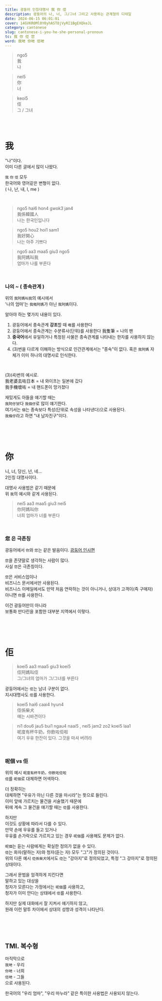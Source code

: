 ```yaml
---
title: 광둥어 인칭대명사 我 你 佢
description: 광둥어의 나, 너, 그/그녀 그리고 사용하는 관계형의 디테일
date: 2024-06-15 06:01:01
cover: 14GVKR0Ml0Y0yhAST8jVyRI1BgEXQkeJL
category: cantonese
slug: cantonese-i-you-he-she-personal-pronoun
tc: 我 你 佢 您
word: 我哋 你哋 佢哋
---
```


> ngo5  
> 我  
> 나

> nei5  
> 你  
> 너

> keoi5  
> 佢  
> 그 / 그녀

<br><br>

# 我

"나"이다.  
이미 다른 글에서 많이 나왔다.

`我` `你` `佢` 모두  
한국어와 영어같은 변형이 없다.  
( 나, 난, 내, I, me )

<br>

> ngo5 hai6 hon4 gwok3 jan4  
> 我係韓國人  
> 나는 한국인입니다

> ngo5 hou2 hoi1 sam1  
> 我好開心  
> 나는 아주 기쁘다

> ngo5 aa3 maa5 giu3 ngo5  
> 我阿媽叫我  
> 엄마가 나를 부른다

<br>

### 나의 ~ ( 종속관계 )

위의 `我阿媽叫我`의 예시에서  
'나의 엄마'는 `我嘅阿媽`가 아닌 `我阿媽`이다.

알아야 하는 몇가지 내용이 있다.

1. 광둥어에서 종속관계 **강조**할 때 `嘅`를 사용한다
2. 광둥어에서 종속관계는 수분류사(단위)를 사용한다 我隻筆 = 나의 팬
3. **중국어**에서 유일하거나 특정된 사물은 종속관계를 나타내는 한자를 사용하지 않는다.
4. (3)번을 다르게 이해하는 방식으로 인간관계에서는 "종속"이 없다. 혹은 `我阿媽` 자체가 이미 하나의 대명사로 인식한다.

<br>

(3)(4)번의 예시로.  
我老婆去咗日本 = 내 와이프는 일본에 갔다  
我手機壞咗 = 내 핸드폰이 망가졌다

재밌게도 아들을 얘기할 때는  
`我阿仔`보다 `我個仔`로 많이 얘기한다.  
여기서는 `個`는 종속보다 특성(단위로 속성을 나타낸다)으로 사용된다.  
`我條仔`라고 하면 "내 남자친구"이다.

<br><br><br>

# 你

니, 너, 당신, 넌, 네...  
2인칭 대명사이다.

대명사 사용법은 같기 때문에  
위 `我`의 예시와 같게 사용된다.

> nei5 aa3 maa5 giu3 nei5  
> 你阿媽叫你  
> 너희 엄마가 너를 부른다

<br>

### 您 은 극존칭

광둥어에서 `你`와 `您`는 같은 발음이다. [광둥어 인사편](/blog/cantonese-hello-neihou)

`您`을 존댓말로 생각하는 사람이 많다.  
사실 `您`은 극존칭이다.

`您`은 서비스업이나  
비즈니스 문서에서만 사용된다.  
비즈니스 이메일에서도 만약 처음 연락하는 것이 아니거나, 상대가 고객이(즉 구매자) 아니면 `你`를 사용한다.

이건 광둥어만이 아니라  
보통화 만다린을 포함한 대부분 지역에서 이렇다.

<br><br><br>

# 佢

> koei5 aa3 maa5 giu3 koei5  
> 佢阿媽叫佢  
> 그/그녀의 엄마가 그/그녀를 부른다

광둥어에서는 `佢`는 남녀 구분이 없다.  
지시대명사도 `佢`를 사용한다.

> koei5 hai6 caai4 hyun4  
> 佢係柴犬  
> 얘는 시바견이다

> ni1 dou6 jau5 bui1 ngau4 naai5 , nei5 jam2 zo2 koei5 laa1  
> 呢度有杯牛奶，你飲咗佢啦  
> 여기 우유 한잔이 있다. 그것을 마셔 버려라

<br>

### 呢個 vs 佢

위의 예시 `呢度有杯牛奶，你飲咗佢啦`  
`佢`를 `呢個`로 대체하면 어색하다.

더 정확히는  
대체하면 "우유가 아닌 다른 것을 마시라"는 뜻으로 들린다.  
이미 앞에 가르치는 물건을 서술했기 때문에  
뒤에 계속 그 물건을 얘기할 때는 `佢`를 사용한다.

하지만  
이것도 상황에 따라서 다를 수 있다.  
만약 손에 우유를 들고 있거나  
우유를 손가락으로 가르치고 있는 경우 `呢個`를 사용해도 문제가 없다.

`呢個`는 듣는 사람에게는 확실한 정의가 없을 수 있다.  
`佢`는 화자(말하는 자)와 청자(듣는 자) 모두 "그"가 정의된 것이다.  
위의 다른 예시 `佢係柴犬`에서도 `佢`는 "강아지"로 정의되었고, 특정 "그 강아지"로 정의된 상태이다.

그래서 문법을 엄격하게 지킨다면  
말하고 있는 대상을  
청자가 모른다는 가정에서는 `呢個`를 사용하고,  
청자가 이미 안다는 상태에서 `佢`를 사용한다.

하지만 실제 대화에서 잘 지켜서 얘기하지 않고,  
원래 이런 말투 차이에서 상대의 성향과 성격이 나타난다.

<br><br><br>

## TMI. 복수형

마직막으로  
`我哋` - 우리  
`你哋` - 너희  
`佢哋` - 그들  
으로 사용된다.

한국어의 "우리 엄마", "우리 마누라" 같은 특이한 사용법은 사용되지 않는다.
